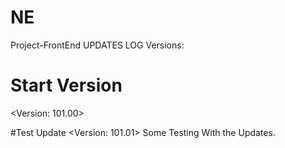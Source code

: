 # NE
Project-FrontEnd
UPDATES LOG Versions:

# Start Version
<Version: 101.00>
<End of Version>

#Test Update
<Version: 101.01>
Some Testing With the Updates.
<End of Version>
